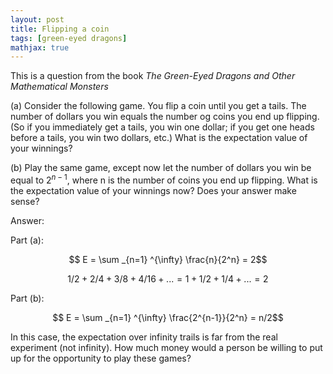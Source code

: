 ```yaml
---
layout: post
title: Flipping a coin
tags: [green-eyed dragons]
mathjax: true
---
```


This is a question from the book *The Green-Eyed Dragons and Other Mathematical Monsters*

(a) Consider the following game. You flip a coin until you get a tails. The number of dollars you win equals the number og coins you end up flipping. (So if you immediately get a tails, you win one dollar; if you get one heads before a tails, you win two dollars, etc.) What is the expectation value of your winnings?

(b) Play the same game, except now let the number of dollars you win be equal to $2^{n-1}$, where n is the number of coins you end up flipping. What is the expectation value of your winnings now? Does your answer make sense?

Answer:

Part (a):

$$ E = \sum _{n=1} ^{\infty} \frac{n}{2^n} = 2$$

$$ 1/2 + 2/4 + 3/8 + 4/16 + ... = 1 + 1/2 + 1/4 + ... = 2$$

Part (b):

$$ E = \sum _{n=1} ^{\infty} \frac{2^{n-1}}{2^n} = n/2$$

In this case, the expectation over infinity trails is far from the real experiment (not infinity). How much money would a person be willing to put up for the opportunity to play these games? 
